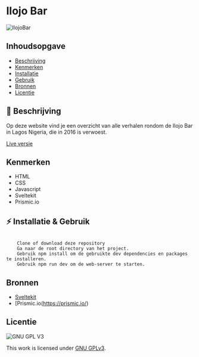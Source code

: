 #  Ilojo Bar
![IlojoBar](https://user-images.githubusercontent.com/26089533/194767762-b4abd0e7-9d1b-4288-acec-f90f08f62637.png)

## Inhoudsopgave
  * [Beschrijving](#beschrijving)
  * [Kenmerken](#kenmerken)
  * [Installatie](#installatie)
  * [Gebruik](#gebruik)
  * [Bronnen](#bronnen)
  * [Licentie](#licentie)

## 📃 Beschrijving
Op deze website vind je een overzicht van alle verhalen rondom de Ilojo Bar in Lagos Nigeria, die in 2016 is verwoest.

[Live versie](https://lose-your-head-the-client-case-orcin.vercel.app/)

## Kenmerken
* HTML
* CSS
* Javascript
* Sveltekit
* Prismic.io

## ⚡ Installatie & Gebruik
```

    Clone of download deze repository
    Ga naar de root directory van het project.
    Gebruik npm install om de gebruikte dev dependencies en packages te installeren.
    Gebruik npm run dev om de web-server te starten. 
```

## Bronnen
- [Sveltekit](https://kit.svelte.dev/)
- [Prismic.io(https://prismic.io/)

## Licentie

![GNU GPL V3](https://www.gnu.org/graphics/gplv3-127x51.png)

This work is licensed under [GNU GPLv3](./LICENSE).
